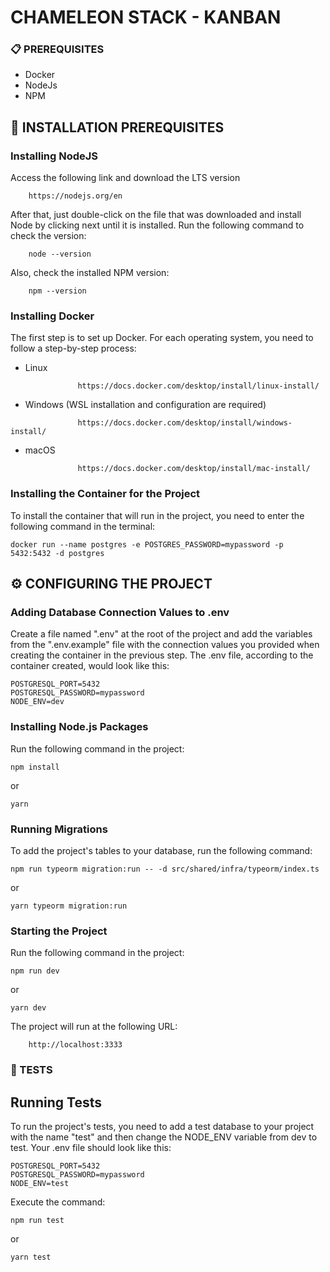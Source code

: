 # CHAMELEON STACK - KANBAN

### 📋 PREREQUISITES

- Docker
- NodeJs
- NPM

## 🔧 INSTALLATION PREREQUISITES

### Installing NodeJS

Access the following link and download the LTS version

```
    https://nodejs.org/en
```

After that, just double-click on the file that was downloaded and install Node by clicking next until it is installed. Run the following command to check the version:

```
    node --version
```

Also, check the installed NPM version:

```
    npm --version
```

### Installing Docker

The first step is to set up Docker. For each operating system, you need to follow a step-by-step process:

- Linux

```
               https://docs.docker.com/desktop/install/linux-install/
```

- Windows (WSL installation and configuration are required)

```
               https://docs.docker.com/desktop/install/windows-install/
```

- macOS

```
               https://docs.docker.com/desktop/install/mac-install/
```

### Installing the Container for the Project

To install the container that will run in the project, you need to enter the following command in the terminal:

```
docker run --name postgres -e POSTGRES_PASSWORD=mypassword -p 5432:5432 -d postgres
```

## ⚙️ CONFIGURING THE PROJECT

### Adding Database Connection Values to .env

Create a file named ".env" at the root of the project and add the variables from the ".env.example" file with the connection values you provided when creating the container in the previous step. The .env file, according to the container created, would look like this:

```
POSTGRESQL_PORT=5432
POSTGRESQL_PASSWORD=mypassword
NODE_ENV=dev
```

### Installing Node.js Packages

Run the following command in the project:

```
npm install
```

or

```
yarn
```

### Running Migrations

To add the project's tables to your database, run the following command:

```
npm run typeorm migration:run -- -d src/shared/infra/typeorm/index.ts
```

or

```
yarn typeorm migration:run
```

### Starting the Project

Run the following command in the project:

```
npm run dev
```

or

```
yarn dev
```

The project will run at the following URL:

        http://localhost:3333

### 🚀 TESTS

## Running Tests

To run the project's tests, you need to add a test database to your project with the name "test" and then change the NODE_ENV variable from dev to test. Your .env file should look like this:

```
POSTGRESQL_PORT=5432
POSTGRESQL_PASSWORD=mypassword
NODE_ENV=test
```

Execute the command:

```
npm run test
```

or

```
yarn test
```
